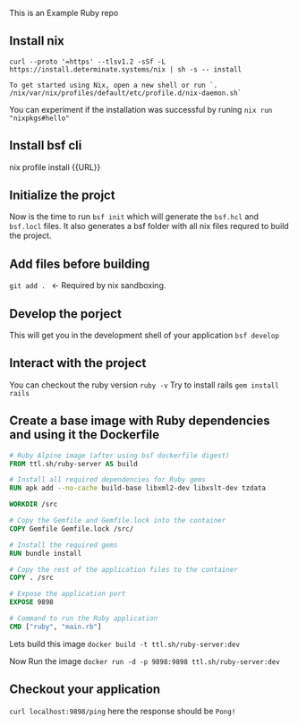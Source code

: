 This is an Example Ruby repo

## Install nix
```
curl --proto '=https' --tlsv1.2 -sSf -L https://install.determinate.systems/nix | sh -s -- install

```

```
To get started using Nix, open a new shell or run `. /nix/var/nix/profiles/default/etc/profile.d/nix-daemon.sh`
```
You can experiment if the installation was successful by runing `nix run "nixpkgs#hello"`
## Install bsf cli 
nix profile install {{URL}}


## Initialize the projct
Now is the time to run `bsf init` which will generate the `bsf.hcl` and `bsf.locl` files. It also generates a bsf folder with all nix files requred to build the project. 

## Add files before building 
`git add . ` <- Required by nix sandboxing.

## Develop the porject
This will get you in the development shell of your application
`bsf develop`

## Interact with the project
You can checkout the ruby version
`ruby -v`
Try to install rails
`gem install rails`

## Create a base image with Ruby dependencies and using it the Dockerfile
```Dockerfile
# Ruby Alpine image (after using bsf dockerfile digest)
FROM ttl.sh/ruby-server AS build

# Install all required dependencies for Ruby gems
RUN apk add --no-cache build-base libxml2-dev libxslt-dev tzdata

WORKDIR /src

# Copy the Gemfile and Gemfile.lock into the container
COPY Gemfile Gemfile.lock /src/

# Install the required gems
RUN bundle install

# Copy the rest of the application files to the container
COPY . /src

# Expose the application port
EXPOSE 9898

# Command to run the Ruby application
CMD ["ruby", "main.rb"]
```

Lets build this image
`docker build -t ttl.sh/ruby-server:dev`

Now Run the image
`docker run -d -p 9898:9898 ttl.sh/ruby-server:dev`

## Checkout your application
`curl localhost:9898/ping` here the response should be `Pong!`